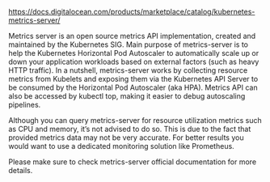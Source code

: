 <https://docs.digitalocean.com/products/marketplace/catalog/kubernetes-metrics-server/>

Metrics server is an open source metrics API implementation, created and maintained by the Kubernetes SIG. Main purpose of metrics-server is to help the Kubernetes Horizontal Pod Autoscaler to automatically scale up or down your application workloads based on external factors (such as heavy HTTP traffic). In a nutshell, metrics-server works by collecting resource metrics from Kubelets and exposing them via the Kubernetes API Server to be consumed by the Horizontal Pod Autoscaler (aka HPA). Metrics API can also be accessed by kubectl top, making it easier to debug autoscaling pipelines.

Although you can query metrics-server for resource utilization metrics such as CPU and memory, it’s not advised to do so. This is due to the fact that provided metrics data may not be very accurate. For better results you would want to use a dedicated monitoring solution like Prometheus.

Please make sure to check metrics-server official documentation for more details.
